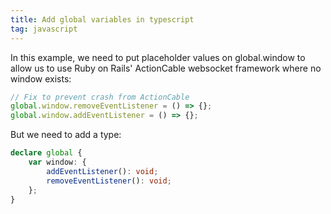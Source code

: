 ```yaml
---
title: Add global variables in typescript
tag: javascript
---
```


In this example, we need to put placeholder values on global.window to allow us to use Ruby on Rails' ActionCable websocket framework where no window exists:

```ts
// Fix to prevent crash from ActionCable
global.window.removeEventListener = () => {};
global.window.addEventListener = () => {};
```

But we need to add a type:

```ts
declare global {
	var window: {
		addEventListener(): void;
		removeEventListener(): void;
	};
}
```
